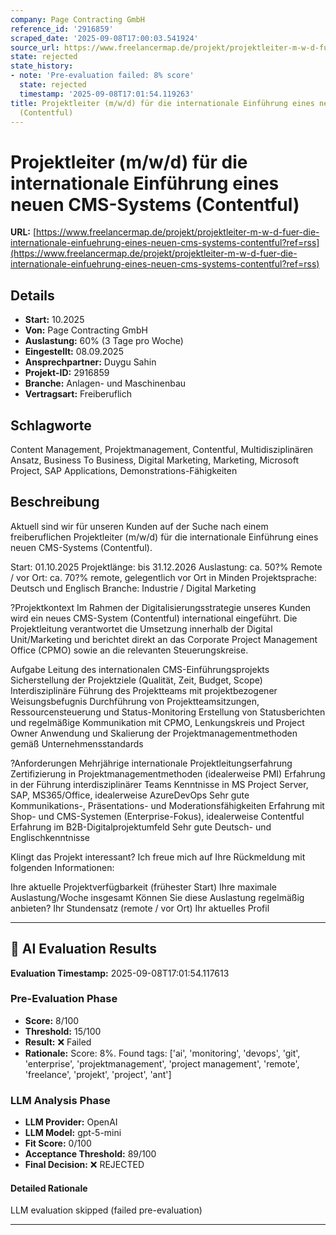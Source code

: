 ```yaml
---
company: Page Contracting GmbH
reference_id: '2916859'
scraped_date: '2025-09-08T17:00:03.541924'
source_url: https://www.freelancermap.de/projekt/projektleiter-m-w-d-fuer-die-internationale-einfuehrung-eines-neuen-cms-systems-contentful?ref=rss
state: rejected
state_history:
- note: 'Pre-evaluation failed: 8% score'
  state: rejected
  timestamp: '2025-09-08T17:01:54.119263'
title: Projektleiter (m/w/d) für die internationale Einführung eines neuen CMS-Systems
  (Contentful)
---
```



# Projektleiter (m/w/d) für die internationale Einführung eines neuen CMS-Systems (Contentful)
**URL:** [https://www.freelancermap.de/projekt/projektleiter-m-w-d-fuer-die-internationale-einfuehrung-eines-neuen-cms-systems-contentful?ref=rss](https://www.freelancermap.de/projekt/projektleiter-m-w-d-fuer-die-internationale-einfuehrung-eines-neuen-cms-systems-contentful?ref=rss)
## Details
- **Start:** 10.2025
- **Von:** Page Contracting GmbH
- **Auslastung:** 60% (3 Tage pro Woche)
- **Eingestellt:** 08.09.2025
- **Ansprechpartner:** Duygu Sahin
- **Projekt-ID:** 2916859
- **Branche:** Anlagen- und Maschinenbau
- **Vertragsart:** Freiberuflich

## Schlagworte
Content Management, Projektmanagement, Contentful, Multidisziplinären Ansatz, Business To Business, Digital Marketing, Marketing, Microsoft Project, SAP Applications, Demonstrations-Fähigkeiten

## Beschreibung
Aktuell sind wir für unseren Kunden auf der Suche nach einem freiberuflichen Projektleiter (m/w/d) für die internationale Einführung eines neuen CMS-Systems (Contentful).

Start: 01.10.2025
Projektlänge: bis 31.12.2026
Auslastung: ca. 50?%
Remote / vor Ort: ca. 70?% remote, gelegentlich vor Ort in Minden
Projektsprache: Deutsch und Englisch
Branche: Industrie / Digital Marketing

?Projektkontext
Im Rahmen der Digitalisierungsstrategie unseres Kunden wird ein neues CMS-System (Contentful) international eingeführt. Die Projektleitung verantwortet die Umsetzung innerhalb der Digital Unit/Marketing und berichtet direkt an das Corporate Project Management Office (CPMO) sowie an die relevanten Steuerungskreise.

Aufgabe
Leitung des internationalen CMS-Einführungsprojekts
Sicherstellung der Projektziele (Qualität, Zeit, Budget, Scope)
Interdisziplinäre Führung des Projektteams mit projektbezogener Weisungsbefugnis
Durchführung von Projektteamsitzungen, Ressourcensteuerung und Status-Monitoring
Erstellung von Statusberichten und regelmäßige Kommunikation mit CPMO, Lenkungskreis und Project Owner
Anwendung und Skalierung der Projektmanagementmethoden gemäß Unternehmensstandards

?Anforderungen
Mehrjährige internationale Projektleitungserfahrung
Zertifizierung in Projektmanagementmethoden (idealerweise PMI)
Erfahrung in der Führung interdisziplinärer Teams
Kenntnisse in MS Project Server, SAP, MS365/Office, idealerweise AzureDevOps
Sehr gute Kommunikations-, Präsentations- und Moderationsfähigkeiten
Erfahrung mit Shop- und CMS-Systemen (Enterprise-Fokus), idealerweise Contentful
Erfahrung im B2B-Digitalprojektumfeld
Sehr gute Deutsch- und Englischkenntnisse

Klingt das Projekt interessant? Ich freue mich auf Ihre Rückmeldung mit folgenden Informationen:

Ihre aktuelle Projektverfügbarkeit (frühester Start)
Ihre maximale Auslastung/Woche insgesamt
Können Sie diese Auslastung regelmäßig anbieten?
Ihr Stundensatz (remote / vor Ort)
Ihr aktuelles Profil

---

## 🤖 AI Evaluation Results

**Evaluation Timestamp:** 2025-09-08T17:01:54.117613

### Pre-Evaluation Phase
- **Score:** 8/100
- **Threshold:** 15/100
- **Result:** ❌ Failed
- **Rationale:** Score: 8%. Found tags: ['ai', 'monitoring', 'devops', 'git', 'enterprise', 'projektmanagement', 'project management', 'remote', 'freelance', 'projekt', 'project', 'ant']

### LLM Analysis Phase
- **LLM Provider:** OpenAI
- **LLM Model:** gpt-5-mini
- **Fit Score:** 0/100
- **Acceptance Threshold:** 89/100
- **Final Decision:** ❌ REJECTED

#### Detailed Rationale
LLM evaluation skipped (failed pre-evaluation)

---

